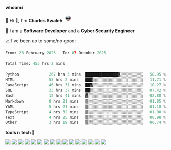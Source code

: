 **whoami**

🤪 Hi 👋, I'm **Charles Swaleh** <img src="alien.gif" height="25px">

🤖 I am a **Software Developer** and a **Cyber Security Engineer**

📈 I've been up to some/no good:

<!--START_SECTION:waka-->

```python
From: 28 February 2025 - To: 07 October 2025

Total Time: 453 hrs 2 mins

Python             267 hrs 5 mins  ██████████████▓░░░░░░░░░░   58.95 %
HTML               53 hrs 2 mins   ███░░░░░░░░░░░░░░░░░░░░░░   11.71 %
JavaScript         46 hrs 31 mins  ██▓░░░░░░░░░░░░░░░░░░░░░░   10.27 %
SQL                33 hrs 37 mins  ██░░░░░░░░░░░░░░░░░░░░░░░   07.42 %
Bash               12 hrs 41 mins  ▓░░░░░░░░░░░░░░░░░░░░░░░░   02.80 %
Markdown           8 hrs 21 mins   ▒░░░░░░░░░░░░░░░░░░░░░░░░   01.85 %
YAML               5 hrs 21 mins   ▒░░░░░░░░░░░░░░░░░░░░░░░░   01.18 %
TypeScript         4 hrs 32 mins   ▒░░░░░░░░░░░░░░░░░░░░░░░░   01.00 %
Text               4 hrs 25 mins   ▒░░░░░░░░░░░░░░░░░░░░░░░░   00.98 %
Other              3 hrs 19 mins   ▒░░░░░░░░░░░░░░░░░░░░░░░░   00.74 %
```

<!--END_SECTION:waka-->


**tools n tech 🔭**

![](https://img.shields.io/badge/OS-Linux-informational?style=flat&logo=linux&logoColor=white&color=800020)
![](https://img.shields.io/badge/Code-JavaScript-informational?style=flat&logo=javascript&logoColor=white&color=800020)
![](https://img.shields.io/badge/Code-Python-informational?style=flat&logo=python&logoColor=white&color=800020)
![](https://img.shields.io/badge/Code-C-informational?style=flat&logo=c&logoColor=white&color=800020)
![](https://img.shields.io/badge/Code-Ruby-informational?style=flat&logo=ruby&logoColor=white&color=800020)
![](https://img.shields.io/badge/Code-Go-informational?style=flat&logo=go&logoColor=white&color=800020)
![](https://img.shields.io/badge/Framework-React-informational?style=flat&logo=react&logoColor=white&color=800020)
![](https://img.shields.io/badge/Framework-Django-informational?style=flat&logo=django&logoColor=white&color=800020)
![](https://img.shields.io/badge/Framework-Flask-informational?style=flat&logo=flask&logoColor=white&color=800020)
![](https://img.shields.io/badge/Framework-Rails-informational?style=flat&logo=Ruby&logoColor=white&color=800020)
![](https://img.shields.io/badge/Shell-Bash-informational?style=flat&logo=gnu-bash&logoColor=white&color=800020)
![](https://img.shields.io/badge/DB-PostgreSQL-informational?style=flat&logo=postgresql&logoColor=white&color=800020)
![](https://img.shields.io/badge/DB-MySQL-informational?style=flat&logo=mysql&logoColor=white&color=800020)
![](https://img.shields.io/badge/CI/CD-Docker-informational?style=flat&logo=docker&logoColor=white&color=800020)
![](https://img.shields.io/badge/CI/CD-Kubernetes-informational?style=flat&logo=kubernetes&logoColor=white&color=800020)
![](https://img.shields.io/badge/CI/CD-Jenkins-informational?style=flat&logo=jenkins&logoColor=white&color=800020)

<!-- **stats 🔭**

[![Charles's GitHub stats](https://github-readme-stats.vercel.app/api?username=mashm3ll0w&count_private=true&show_icons=true&theme=maroongold&include_all_commits=true)](https://github.com/anuraghazra/github-readme-stats)             [![Top Langs](https://github-readme-stats.vercel.app/api/top-langs/?username=mashm3ll0w&layout=compact&theme=maroongold&langs_count=6)](https://github.com/anuraghazra/github-readme-stats) -->

